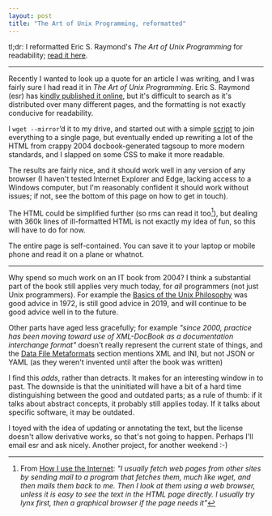 ```yaml
---
layout: post
title: "The Art of Unix Programming, reformatted"
---
```


tl;dr: I reformatted Eric S. Raymond's *The Art of Unix Programming* for
readability; [read it here][taoup-mine].

---

Recently I wanted to look up a quote for an article I was writing, and I was
fairly sure I had read it in *The Art of Unix Programming*. Eric S. Raymond
(esr) has [kindly published it online][taoup], but it's difficult to search as
it's distributed over many different pages, and the formatting is not exactly
conducive for readability.

I `wget --mirror`’d it to my drive, and started out with a simple [script][fix]
to join everything to a single page, but eventually ended up rewriting a lot of
the HTML from crappy 2004 docbook-generated tagsoup to more modern standards,
and I slapped on some CSS to make it more readable.

The results are fairly nice, and it should work well in any version of any
browser (I haven't tested Internet Explorer and Edge, lacking access to a
Windows computer, but I'm reasonably confident it should work without issues; if
not, see the bottom of this page on how to get in touch).

The HTML could be simplified further (so rms can read it too[^1]), but dealing
with 360k lines of ill-formatted HTML is not exactly my idea of fun, so this
will have to do for now.

The entire page is self-contained. You can save it to your laptop or mobile
phone and read it on a plane or whatnot.

---

Why spend so much work on an IT book from 2004? I think a substantial part of
the book still applies very much today, for *all* programmers (not just Unix
programmers). For example the [Basics of the Unix Philosophy][phil] was good
advice in 1972, is still good advice in 2019, and will continue to be good
advice well in to the future.

Other parts have aged less gracefully; for example *"since 2000, practice has
been moving toward use of XML-DocBook as a documentation interchange format"*
doesn't really represent the current state of things, and the [Data File
Metaformats][data] section mentions XML and INI, but not JSON or YAML (as they
weren't invented until after the book was written)

I find this *adds*, rather than detracts. It makes for an interesting window in
to past. The downside is that the uninitiated will have a bit of a hard time
distinguishing between the good and outdated parts; as a rule of thumb: if it
talks about abstract concepts, it probably still applies today. If it talks
about specific software, it may be outdated.

I toyed with the idea of updating or annotating the text, but the license
doesn't allow derivative works, so that's not going to happen. Perhaps I'll
email esr and ask nicely. Another project, for another weekend :-)

[^1]: From [How I use the Internet](https://stallman.org/stallman-computing.html):
	  *"I usually fetch web pages from other sites by sending mail to a program
	  that fetches them, much like wget, and then mails them back to me. Then I
	  look at them using a web browser, unless it is easy to see the text in the
	  HTML page directly. I usually try lynx first, then a graphical browser if
	  the page needs it"*

[data]: /the-art-of-unix-programming/#ch05s02
[phil]: /the-art-of-unix-programming#ch01s06
[taoup]: http://catb.org/~esr/writings/taoup/html/
[taoup-mine]: /the-art-of-unix-programming/
[fix]: /the-art-of-unix-programming/fix-taoup.py
